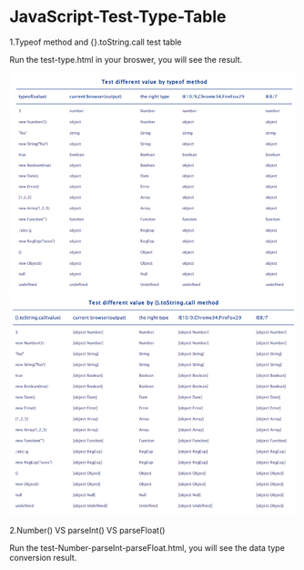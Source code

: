 JavaScript-Test-Type-Table
==========================

1.Typeof method and {}.toString.call test table

Run the test-type.html in your broswer, you will see the result.

![image](https://raw.githubusercontent.com/hjzheng/JavaScript-Test-Type-Table/master/typeof.png)
![image](https://raw.githubusercontent.com/hjzheng/JavaScript-Test-Type-Table/master/toStringCall.png)

2.Number() VS parseInt() VS parseFloat()

Run the test-Number-parseInt-parseFloat.html, you will see the data type conversion result.


